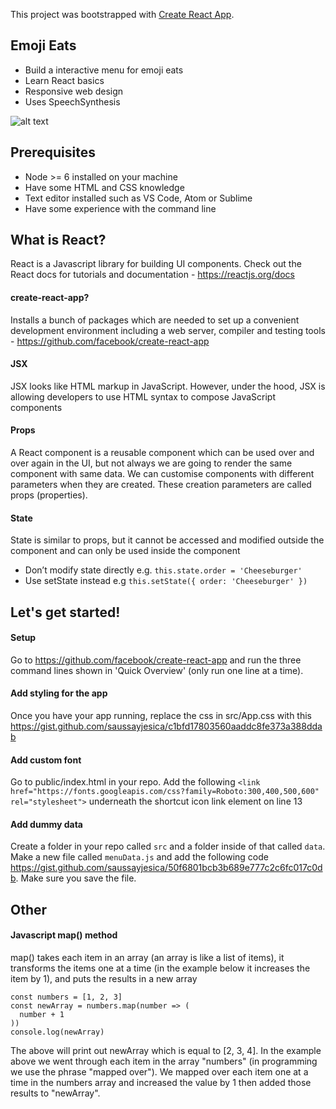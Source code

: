 This project was bootstrapped with [Create React App](https://github.com/facebookincubator/create-react-app).

## Emoji Eats

- Build a interactive menu for emoji eats
- Learn React basics
- Responsive web design
- Uses SpeechSynthesis

![alt text](https://i.imgur.com/jI7hsWb.png)

## Prerequisites

- Node >= 6 installed on your machine
- Have some HTML and CSS knowledge
- Text editor installed such as VS Code, Atom or Sublime
- Have some experience with the command line

## What is React?

React is a Javascript library for building UI components. Check out the React docs for tutorials and documentation - https://reactjs.org/docs

#### create-react-app?

Installs a bunch of packages which are needed to set up a convenient development environment including a web server, compiler and testing tools - https://github.com/facebook/create-react-app

#### JSX

JSX looks like HTML markup in JavaScript. However, under the hood, JSX is allowing developers to use HTML syntax to compose JavaScript components

#### Props

A React component is a reusable component which can be used over and over again in the UI, but not always we are going to render the same component with same data. We can customise components with different parameters when they are created. These creation parameters are called props (properties).

#### State

State is similar to props, but it cannot be accessed and modified outside the component and can only be used inside the component

- Don’t modify state directly e.g. `this.state.order = 'Cheeseburger'`
- Use setState instead e.g `this.setState({ order: 'Cheeseburger' })`

## Let's get started!

#### Setup

Go to https://github.com/facebook/create-react-app and run the three command lines shown in 'Quick Overview' (only run one line at a time).

#### Add styling for the app

Once you have your app running, replace the css in src/App.css with this https://gist.github.com/saussayjesica/c1bfd17803560aaddc8fe373a388ddab

#### Add custom font

Go to public/index.html in your repo. Add the following `<link href="https://fonts.googleapis.com/css?family=Roboto:300,400,500,600" rel="stylesheet">` underneath the shortcut icon link element on line 13

#### Add dummy data

Create a folder in your repo called `src` and a folder inside of that called `data`. Make a new file called `menuData.js` and add the following code https://gist.github.com/saussayjesica/50f6801bcb3b689e777c2c6fc017c0db. Make sure you save the file.

## Other

#### Javascript map() method

map() takes each item in an array (an array is like a list of items), it transforms the items one at a time (in the example below it increases the item by 1), and puts the results in a new array

```
const numbers = [1, 2, 3]
const newArray = numbers.map(number => (
  number + 1
))
console.log(newArray)
```

The above will print out newArray which is equal to [2, 3, 4]. In the example above we went through each item in the array "numbers" (in programming we use the phrase "mapped over"). We mapped over each item one at a time in the numbers array and increased the value by 1 then added those results to "newArray".
